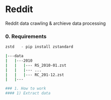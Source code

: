 # Reddit
Reddit data crawling &amp; archieve data processing

### 0. Requirements 
```python
zstd   - pip install zstandard 
```
```bash 
|---data 
|   |---2010
|   |   |--- RS_2010-01.zst 
|   |   |--- ...
|   |   |--- RC_201-12.zst 
|   |---

### 1. How to work 
#### 1) Extract data 
